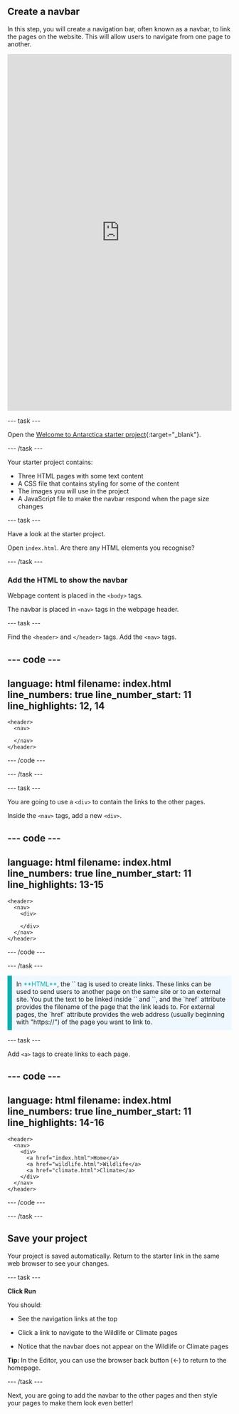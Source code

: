 ## Create a navbar

In this step, you will create a navigation bar, often known as a navbar, to link the pages on the website. This will allow users to navigate from one page to another.
<iframe src="https://editor.raspberrypi.org/en/embed/viewer/welcome-to-antarctica-step2" width="100%" height="800" frameborder="0" marginwidth="0" marginheight="0" allowfullscreen> </iframe>

--- task ---

Open the [Welcome to Antarctica starter project](https://editor.raspberrypi.org/en/projects/welcome-to-antarctica-starter){:target="_blank"}.

--- /task ---

Your starter project contains:
+ Three HTML pages with some text content
+ A CSS file that contains styling for some of the content
+ The images you will use in the project
+ A JavaScript file to make the navbar respond when the page size changes

--- task ---

Have a look at the starter project. 

Open `index.html`. Are there any HTML elements you recognise?

--- /task ---

### Add the HTML to show the navbar

Webpage content is placed in the `<body>` tags.

The navbar is placed in `<nav>` tags in the webpage header.

--- task ---

Find the `<header>` and `</header>` tags.
Add the `<nav>` tags.

--- code ---
---
language: html
filename: index.html
line_numbers: true
line_number_start: 11
line_highlights: 12, 14
---

    <header>
      <nav>
        
      </nav>
    </header>

--- /code ---

--- /task ---

--- task ---

You are going to use a `<div>` to contain the links to the other pages. 

Inside the `<nav>` tags, add a new `<div>`.

--- code ---
---
language: html
filename: index.html
line_numbers: true
line_number_start: 11
line_highlights: 13-15
---

    <header>
      <nav>
        <div>

        </div>
      </nav>
    </header>

--- /code ---

--- /task ---

<p style="border-left: solid; border-width:10px; border-color: #0faeb0; background-color: aliceblue; padding: 10px;">
In <span style="color: #0faeb0">**HTML**</span>, the `<a>` tag is used to create links. These links can be used to send users to another page on the same site or to an external site. You put the text to be linked inside `<a>` and `</a>`, and the `href` attribute provides the filename of the page that the link leads to. For external pages, the `href` attribute provides the web address (usually beginning with "https://") of the page you want to link to.
</p>

--- task ---

Add `<a>` tags to create links to each page.

--- code ---
---
language: html
filename: index.html
line_numbers: true
line_number_start: 11
line_highlights: 14-16
---

    <header>
      <nav>
        <div>
          <a href="index.html">Home</a>
          <a href="wildlife.html">Wildlife</a>
          <a href="climate.html">Climate</a>
        </div>
      </nav>
    </header>

--- /code ---

--- /task ---

## Save your project

Your project is saved automatically. Return to the starter link in the same web browser to see your changes.

--- task ---

**Click Run**

You should:

+ See the navigation links at the top

+ Click a link to navigate to the Wildlife or Climate pages 

+ Notice that the navbar does not appear on the Wildlife or Climate pages

**Tip:** In the Editor, you can use the browser back button (←) to return to the homepage.

--- /task ---

Next, you are going to add the navbar to the other pages and then style your pages to make them look even better!
